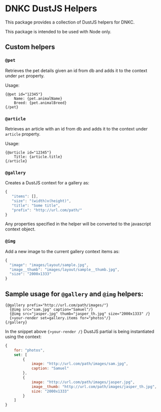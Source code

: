 # DNKC DustJS Helpers

This package provides a collection of DustJS helpers for DNKC.

This package is intended to be used with Node only.

## Custom helpers

### `@pet`

Retrieves the pet details given an id from db and adds it to the context
under `pet` property.

Usage:
```
{@pet id="12345"}
    Name: {pet.animalName}
    Breed: {pet.animalBreed}
{/pet}
```

### `@article`

Retrieves an article with an id from db and adds it to the context
under `article` property.

Usage:
```
{@article id="12345"}
    Title: {article.title}
{/article}
```

### `@gallery`

Creates a DustJS context for a gallery as:

```js
{
   "items": [],
   "size": "(width)x(height)",
   "title": "Some title",
   "prefix": "http://url.com/path/"
}
```

Any properties specified in the helper will be converted to the javascript
context object.

### `@img`

Add a new image to the current gallery context items as:

```js
{
  "image": "images/layout/sample.jpg",
  "image__thumb": "images/layout/sample__thumb.jpg",
  "size": "2000x1333"
}
```

## Sample usage for `@gallery` and `@img` helpers:

```
{@gallery prefix="http://url.com/path/images/"}
  {@img src="sam.jpg" caption="Samuel"/}
  {@img src="jasper.jpg" thumb="jasper_th.jpg" size="2000x1333" /}
  {>your-render set=gallery.items for="photos"/}
{/gallery}
```

In the snippet above `{>your-render /}` DustJS partial is being instantiated using the context:

```js
{
    for: "photos",
    set: [
        {
            image: "http://url.com/path/images/sam.jpg",
            caption: "Samuel"
        },
        {
            image: "http://url.com/path/images/jasper.jpg",
            image__thumb: "http://url.com/path/images/jasper_th.jpg",
            size: "2000x1333"
        }
    ]
}
```

